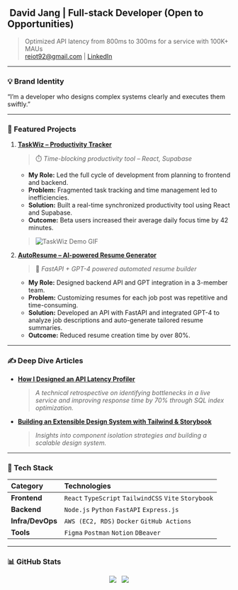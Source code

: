 ## ‍ David Jang | Full-stack Developer (Open to Opportunities)

> Optimized API latency from 800ms to 300ms for a service with 100K+ MAUs  
> [reiot92@gmail.com](mailto:reiot92@gmail.com) | [LinkedIn](https://www.linkedin.com/in/changkeunj/)

---

### 💡 Brand Identity

“I’m a developer who designs complex systems clearly and executes them swiftly.”

---

### 🚀 Featured Projects

1. **[TaskWiz – Productivity Tracker](https://github.com/ChangkeunJ/taskwiz)**
   > ⏱️ _Time-blocking productivity tool – React, Supabase_
   - **My Role:** Led the full cycle of development from planning to frontend and backend.
   - **Problem:** Fragmented task tracking and time management led to inefficiencies.
   - **Solution:** Built a real-time synchronized productivity tool using React and Supabase.
   - **Outcome:** Beta users increased their average daily focus time by 42 minutes.
   > ![TaskWiz Demo GIF](https://placehold.co/600x300.gif?text=Replace+with+your+actual+demo.gif)

2. **[AutoResume – AI-powered Resume Generator](https://github.com/ChangkeunJ/autoresume)**
   > 🤖 _FastAPI + GPT-4 powered automated resume builder_
   - **My Role:** Designed backend API and GPT integration in a 3-member team.
   - **Problem:** Customizing resumes for each job post was repetitive and time-consuming.
   - **Solution:** Developed an API with FastAPI and integrated GPT-4 to analyze job descriptions and auto-generate tailored resume summaries.
   - **Outcome:** Reduced resume creation time by over 80%.

---

### ✍️ Deep Dive Articles

* **[How I Designed an API Latency Profiler](https://gist.github.com/ChangkeunJ/your-gist-id-1)**
  > _A technical retrospective on identifying bottlenecks in a live service and improving response time by 70% through SQL index optimization._

* **[Building an Extensible Design System with Tailwind & Storybook](https://gist.github.com/ChangkeunJ/your-gist-id-2)**
  > _Insights into component isolation strategies and building a scalable design system._

---

### 🧰 Tech Stack

| Category | Technologies |
| :--- | :--- |
| **Frontend** | `React` `TypeScript` `TailwindCSS` `Vite` `Storybook` |
| **Backend** | `Node.js` `Python` `FastAPI` `Express.js` |
| **Infra/DevOps** | `AWS (EC2, RDS)` `Docker` `GitHub Actions` |
| **Tools** | `Figma` `Postman` `Notion` `DBeaver` |

---

### 📊 GitHub Stats

<p align="center">
  <img src="https://github-readme-stats.vercel.app/api/top-langs/?username=ChangkeunJ&layout=compact&hide=css,html&langs_count=8&theme=tokyonight" />
  &nbsp;
  <img src="https://github-readme-stats.vercel.app/api?username=ChangkeunJ&show_icons=true&theme=tokyonight" />
</p>
